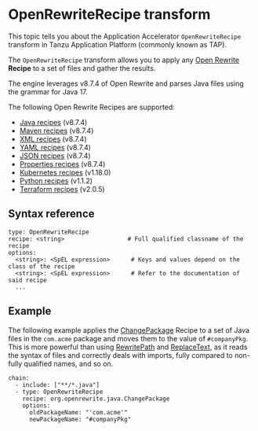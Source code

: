 # OpenRewriteRecipe transform

This topic tells you about the Application Accelerator `OpenRewriteRecipe` transform in Tanzu Application Platform (commonly known as TAP).

The `OpenRewriteRecipe` transform allows you to apply any [Open Rewrite](https://docs.openrewrite.org/)
**Recipe** to a set of files and gather the results.

The engine leverages v8.7.4 of Open Rewrite and parses Java files using the grammar for Java 17.

The following Open Rewrite Recipes are supported:

- [Java recipes](https://docs.openrewrite.org/recipes/java) (v8.7.4)
- [Maven recipes](https://docs.openrewrite.org/recipes/maven) (v8.7.4)
- [XML recipes](https://docs.openrewrite.org/recipes/xml) (v8.7.4)
- [YAML recipes](https://docs.openrewrite.org/recipes/yaml) (v8.7.4)
- [JSON recipes](https://docs.openrewrite.org/recipes/json) (v8.7.4)
- [Properties recipes](https://docs.openrewrite.org/recipes/properties) (v8.7.4)
- [Kubernetes recipes](https://docs.openrewrite.org/recipes/kubernetes) (v1.18.0)
- [Python recipes](https://docs.openrewrite.org/recipes/python) (v1.1.2)
- [Terraform recipes](https://docs.openrewrite.org/recipes/terraform) (v2.0.5)


## <a id="syntax-ref"></a>Syntax reference

```console
type: OpenRewriteRecipe
recipe: <string>                  # Full qualified classname of the recipe
options:
  <string>: <SpEL expression>      # Keys and values depend on the class of the recipe
  <string>: <SpEL expression>      # Refer to the documentation of said recipe
  ...
```

## <a id="example"></a>Example

The following example applies the [ChangePackage](https://docs.openrewrite.org/reference/recipes/java/changepackage)
Recipe to a set of Java files in the `com.acme` package and moves them to the value
of `#companyPkg`. This is more powerful than using [RewritePath](rewrite-path.md)
and [ReplaceText](replace-text.md), as it reads the syntax of files and
correctly deals with imports, fully compared to non-fully qualified names, and so on.

```console
chain:
  - include: ["**/*.java"]
  - type: OpenRewriteRecipe
    recipe: org.openrewrite.java.ChangePackage
    options:
      oldPackageName: "'com.acme'"
      newPackageName: "#companyPkg"
```

<!-- ![image](open-rewrite-recipe.svg.svg) -->

